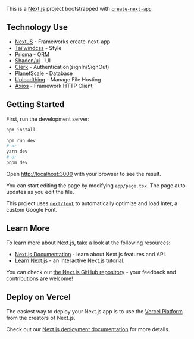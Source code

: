 This is a [Next.js](https://nextjs.org/) project bootstrapped with [`create-next-app`](https://github.com/vercel/next.js/tree/canary/packages/create-next-app).

## Technology Use

- [NextJS](https://nextjs.org/docs) - Frameworks create-next-app
- [Tailwindcss](https://tailwindcss.com/docs/installation) - Style
- [Prisma](https://www.prisma.io/docs) - ORM
- [Shadcn/ui](https://ui.shadcn.com/docs) - UI
- [Clerk](https://clerk.com/) - Authentication(signIn/SignOut)
- [PlanetScale](https://planetscale.com/docs/concepts/what-is-planetscale) - Database
- [Uploadthing](https://docs.uploadthing.com/) - Manage File Hosting
- [Axios](https://axios-http.com/vi/docs/intro/) - Framework HTTP Client

## Getting Started

First, run the development server:

```bash
npm install

npm run dev
# or
yarn dev
# or
pnpm dev
```

Open [http://localhost:3000](http://localhost:3000) with your browser to see the result.

You can start editing the page by modifying `app/page.tsx`. The page auto-updates as you edit the file.

This project uses [`next/font`](https://nextjs.org/docs/basic-features/font-optimization) to automatically optimize and load Inter, a custom Google Font.

## Learn More

To learn more about Next.js, take a look at the following resources:

- [Next.js Documentation](https://nextjs.org/docs) - learn about Next.js features and API.
- [Learn Next.js](https://nextjs.org/learn) - an interactive Next.js tutorial.

You can check out [the Next.js GitHub repository](https://github.com/vercel/next.js/) - your feedback and contributions are welcome!

## Deploy on Vercel

The easiest way to deploy your Next.js app is to use the [Vercel Platform](https://vercel.com/new?utm_medium=default-template&filter=next.js&utm_source=create-next-app&utm_campaign=create-next-app-readme) from the creators of Next.js.

Check out our [Next.js deployment documentation](https://nextjs.org/docs/deployment) for more details.
